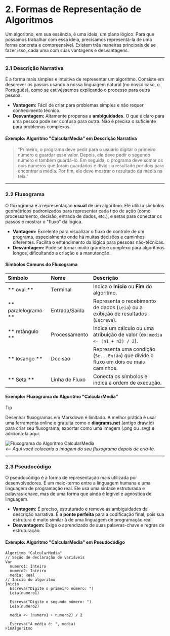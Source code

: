 # 2. Formas de Representação de Algoritmos

Um algoritmo, em sua essência, é uma ideia, um plano lógico. Para que possamos trabalhar com essa ideia, precisamos representá-la de uma forma concreta e compreensível. Existem três maneiras principais de se fazer isso, cada uma com suas vantagens e desvantagens.

---

### 2.1 Descrição Narrativa

É a forma mais simples e intuitiva de representar um algoritmo. Consiste em descrever os passos usando a nossa linguagem natural (no nosso caso, o Português), como se estivéssemos explicando o processo para outra pessoa.

- **Vantagem:** Fácil de criar para problemas simples e não requer conhecimento técnico.
- **Desvantagem:** Altamente propensa a **ambiguidades**. O que é claro para uma pessoa pode ser confuso para outra. Não é precisa o suficiente para problemas complexos.

#### Exemplo: Algoritmo "CalcularMedia" em Descrição Narrativa

> "Primeiro, o programa deve pedir para o usuário digitar o primeiro número e guardar esse valor. Depois, ele deve pedir o segundo número e também guardá-lo. Em seguida, o programa deve somar os dois números que foram guardados e dividir o resultado por dois para encontrar a média. Por fim, ele deve mostrar o resultado da média na tela."

---

### 2.2 Fluxograma

O fluxograma é a representação **visual** de um algoritmo. Ele utiliza símbolos geométricos padronizados para representar cada tipo de ação (como processamento, decisão, entrada de dados, etc.), e setas para conectar os passos e mostrar o "fluxo" da lógica.

- **Vantagem:** Excelente para visualizar o fluxo de controle de um programa, especialmente onde há muitas decisões e caminhos diferentes. Facilita o entendimento da lógica para pessoas não-técnicas.
- **Desvantagem:** Pode se tornar muito grande e complexo para algoritmos longos, dificultando a criação e a manutenção.

#### Símbolos Comuns do Fluxograma

| Símbolo             | Nome           | Descrição                                                                           |
| :------------------ | :------------- | :---------------------------------------------------------------------------------- |
| ** oval **          | Terminal       | Indica o **Início** ou **Fim** do algoritmo.                                        |
| ** paralelogramo ** | Entrada/Saída  | Representa o recebimento de dados (`Leia`) ou a exibição de resultados (`Escreva`). |
| ** retângulo **     | Processamento  | Indica um cálculo ou uma atribuição de valor (ex: `media <- (n1 + n2) / 2`).        |
| ** losango **       | Decisão        | Representa uma condição (`Se...Então`) que divide o fluxo em dois ou mais caminhos. |
| ** Seta **          | Linha de Fluxo | Conecta os símbolos e indica a ordem de execução.                                   |

#### Exemplo: Fluxograma do Algoritmo "CalcularMedia"

> [!TIP]
> Desenhar fluxogramas em Markdown é limitado. A melhor prática é usar uma ferramenta online e gratuita como o **[diagrams.net](https://app.diagrams.net/)** (antigo draw.io) para criar seu fluxograma, exportar como uma imagem (.png ou .svg) e adicioná-la aqui.

![Fluxograma do Algoritmo CalcularMedia](caminho/para/sua/imagem.png)  
_<-- Aqui você colocaria a imagem do seu fluxograma depois de criá-la._

---

### 2.3 Pseudocódigo

O pseudocódigo é a forma de representação mais utilizada por desenvolvedores. É um meio-termo entre a linguagem humana e uma linguagem de programação real. Ele usa uma sintaxe estruturada e palavras-chave, mas de uma forma que ainda é legível e agnóstica de linguagem.

- **Vantagem:** É preciso, estruturado e remove as ambiguidades da descrição narrativa. É a **ponte perfeita** para a codificação final, pois sua estrutura é muito similar à de uma linguagem de programação real.
- **Desvantagem:** Exige o aprendizado de suas palavras-chave e regras de estruturação.

#### Exemplo: Algoritmo "CalcularMedia" em Pseudocódigo

```pseudocode
Algoritmo "CalcularMedia"
// Seção de declaração de variáveis
Var
  numero1: Inteiro
  numero2: Inteiro
  media: Real
// Início do algoritmo
Inicio
  Escreva("Digite o primeiro número: ")
  Leia(numero1)

  Escreva("Digite o segundo número: ")
  Leia(numero2)

  media <- (numero1 + numero2) / 2

  Escreva("A média é: ", media)
FimAlgoritmo
```
